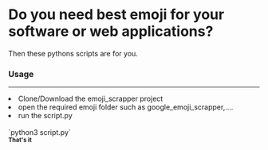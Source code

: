 <h1> Do you need best emoji for your software or web applications?</h1>
Then these pythons scripts are for you.

<h3>Usage</h3>
<hr/>
<li>Clone/Download the emoji_scrapper project</li>
<li>open the required emoji folder such as google_emoji_scrapper,....</li>
<li>run the script.py</li><br/>
`python3 script.py`

<br/>
<small><strong>That's it</strong></small>
